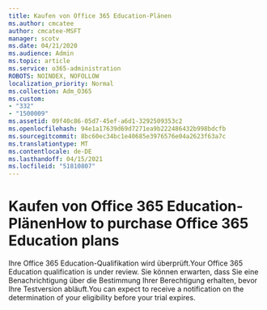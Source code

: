 ```yaml
---
title: Kaufen von Office 365 Education-Plänen
ms.author: cmcatee
author: cmcatee-MSFT
manager: scotv
ms.date: 04/21/2020
ms.audience: Admin
ms.topic: article
ms.service: o365-administration
ROBOTS: NOINDEX, NOFOLLOW
localization_priority: Normal
ms.collection: Adm_O365
ms.custom:
- "332"
- "1500009"
ms.assetid: 09f40c86-05d7-45ef-a6d1-3292509353c2
ms.openlocfilehash: 94e1a17639d69d7271ea9b222486432b998bdcfb
ms.sourcegitcommit: 8bc60ec34bc1e40685e3976576e04a2623f63a7c
ms.translationtype: MT
ms.contentlocale: de-DE
ms.lasthandoff: 04/15/2021
ms.locfileid: "51810807"
---
```

# <a name="how-to-purchase-office-365-education-plans"></a><span data-ttu-id="692e2-102">Kaufen von Office 365 Education-Plänen</span><span class="sxs-lookup"><span data-stu-id="692e2-102">How to purchase Office 365 Education plans</span></span>

<span data-ttu-id="692e2-103">Ihre Office 365 Education-Qualifikation wird überprüft.</span><span class="sxs-lookup"><span data-stu-id="692e2-103">Your Office 365 Education qualification is under review.</span></span> <span data-ttu-id="692e2-104">Sie können erwarten, dass Sie eine Benachrichtigung über die Bestimmung Ihrer Berechtigung erhalten, bevor Ihre Testversion abläuft.</span><span class="sxs-lookup"><span data-stu-id="692e2-104">You can expect to receive a notification on the determination of your eligibility before your trial expires.</span></span>